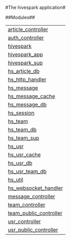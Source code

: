 

#The hivespark application#


##Modules##


<table width="100%" border="0" summary="list of modules">
<tr><td><a href="article_controller.md" class="module">article_controller</a></td></tr>
<tr><td><a href="auth_controller.md" class="module">auth_controller</a></td></tr>
<tr><td><a href="hivespark.md" class="module">hivespark</a></td></tr>
<tr><td><a href="hivespark_app.md" class="module">hivespark_app</a></td></tr>
<tr><td><a href="hivespark_sup.md" class="module">hivespark_sup</a></td></tr>
<tr><td><a href="hs_article_db.md" class="module">hs_article_db</a></td></tr>
<tr><td><a href="hs_http_handler.md" class="module">hs_http_handler</a></td></tr>
<tr><td><a href="hs_message.md" class="module">hs_message</a></td></tr>
<tr><td><a href="hs_message_cache.md" class="module">hs_message_cache</a></td></tr>
<tr><td><a href="hs_message_db.md" class="module">hs_message_db</a></td></tr>
<tr><td><a href="hs_session.md" class="module">hs_session</a></td></tr>
<tr><td><a href="hs_team.md" class="module">hs_team</a></td></tr>
<tr><td><a href="hs_team_db.md" class="module">hs_team_db</a></td></tr>
<tr><td><a href="hs_team_sup.md" class="module">hs_team_sup</a></td></tr>
<tr><td><a href="hs_usr.md" class="module">hs_usr</a></td></tr>
<tr><td><a href="hs_usr_cache.md" class="module">hs_usr_cache</a></td></tr>
<tr><td><a href="hs_usr_db.md" class="module">hs_usr_db</a></td></tr>
<tr><td><a href="hs_usr_team_db.md" class="module">hs_usr_team_db</a></td></tr>
<tr><td><a href="hs_util.md" class="module">hs_util</a></td></tr>
<tr><td><a href="hs_websocket_handler.md" class="module">hs_websocket_handler</a></td></tr>
<tr><td><a href="message_controller.md" class="module">message_controller</a></td></tr>
<tr><td><a href="team_controller.md" class="module">team_controller</a></td></tr>
<tr><td><a href="team_public_controller.md" class="module">team_public_controller</a></td></tr>
<tr><td><a href="usr_controller.md" class="module">usr_controller</a></td></tr>
<tr><td><a href="usr_public_controller.md" class="module">usr_public_controller</a></td></tr></table>

